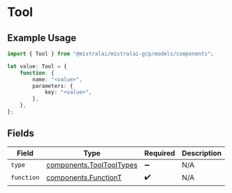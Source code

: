 # Tool

## Example Usage

```typescript
import { Tool } from "@mistralai/mistralai-gcp/models/components";

let value: Tool = {
    function: {
        name: "<value>",
        parameters: {
            key: "<value>",
        },
    },
};
```

## Fields

| Field                                                                | Type                                                                 | Required                                                             | Description                                                          |
| -------------------------------------------------------------------- | -------------------------------------------------------------------- | -------------------------------------------------------------------- | -------------------------------------------------------------------- |
| `type`                                                               | [components.ToolToolTypes](../../models/components/tooltooltypes.md) | :heavy_minus_sign:                                                   | N/A                                                                  |
| `function`                                                           | [components.FunctionT](../../models/components/functiont.md)         | :heavy_check_mark:                                                   | N/A                                                                  |